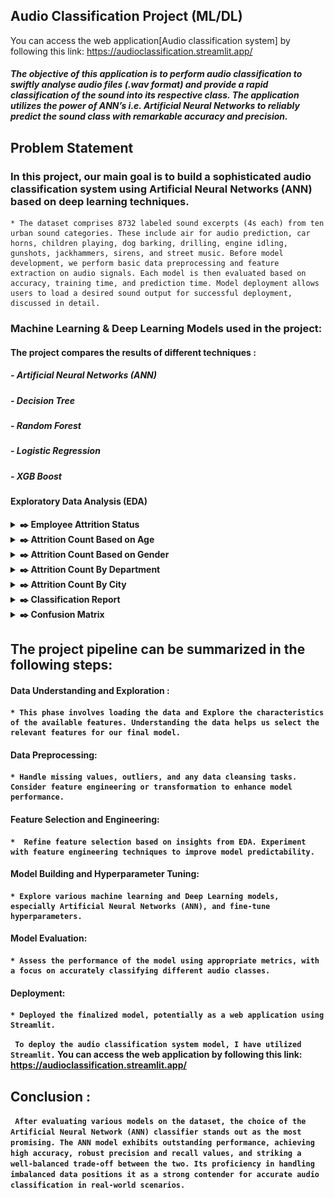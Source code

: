 ## **Audio Classification Project (ML/DL)**

<!-- <p align='center'>
  <img src='https://github.com/Shuhaib73/Classification_ML_Mushrooms_Project/blob/main/mus_ims.jpg' />
</p> -->
You can access the web application[Audio classification system] by following this link: https://audioclassification.streamlit.app/
#### *The objective of this application is to perform audio classification to swiftly analyse audio files (.wav format) and provide a rapid classification of the sound into its respective class. The application utilizes the power of ANN’s i.e. Artificial Neural Networks to reliably predict the sound class with remarkable accuracy and precision.*

## **Problem Statement**
### In this project, our main goal is to build a sophisticated audio classification system using Artificial Neural Networks (ANN) based on deep learning techniques.
    * The dataset comprises 8732 labeled sound excerpts (4s each) from ten urban sound categories. These include air for audio prediction, car horns, children playing, dog barking, drilling, engine idling, gunshots, jackhammers, sirens, and street music. Before model development, we perform basic data preprocessing and feature extraction on audio signals. Each model is then evaluated based on accuracy, training time, and prediction time. Model deployment allows users to load a desired sound output for successful deployment, discussed in detail.

### Machine Learning & Deep Learning Models used in the project:
#### The project compares the results of different techniques :
##### - Artificial Neural Networks (ANN)
##### - Decision Tree
##### - Random Forest
##### - Logistic Regression
##### - XGB Boost

#### **Exploratory Data Analysis (EDA)**

<details>
       <summary>
              <strong>​✒️<Click here to see :</strong> Employee Attrition Status 
       </summary>
                     <p align='center'>
                            <img src='https://github.com/Shuhaib73/Employee_Attrition-Deep_Learning-ANN/blob/main/Attri_dis.PNG' style='width: 50%;' />
                     </p>
</details>

<details>
       <summary>
              <strong>​✒️<Click here to see :</strong> Attrition Count Based on Age
       </summary>
                     <p align='center'>
                            <img src='https://github.com/Shuhaib73/Employee_Attrition-Deep_Learning-ANN/blob/main/Age_att.PNG' style='width: 70%;' />
                     </p>
</details>

<details>
       <summary>
              <strong>​✒️<Click here to see :</strong> Attrition Count Based on Gender
       </summary>
                     <p align='center'>
                            <img src='https://github.com/Shuhaib73/Employee_Attrition-Deep_Learning-ANN/blob/main/gender_at.PNG' style='width: 50%;' />
                     </p>
</details>

<details>
       <summary>
              <strong>​✒️<Click here to see :</strong> Attrition Count By Department
       </summary>
                     <p align='center'>
                            <img src='https://github.com/Shuhaib73/Employee_Attrition-Deep_Learning-ANN/blob/main/Dep_at.PNG' style='width: 70%;' />
                     </p>
</details>

<details>
       <summary>
              <strong>​✒️<Click here to see :</strong> Attrition Count By City
       </summary>
                     <p align='center'>
                            <img src='https://github.com/Shuhaib73/Employee_Attrition-Deep_Learning-ANN/blob/main/city_at.PNG' style='width: 70%;' />
                     </p>
</details>

<details>
       <summary>
              <strong>​✒️<Click here to see :</strong> Classification Report
       </summary>
                     <p align='center'>
                            <img src='https://github.com/Shuhaib73/Employee_Attrition-Deep_Learning-ANN/blob/main/clss.PNG' style='width: 60%;' />
                     </p>
</details>

<details>
       <summary>
              <strong>​✒️<Click here to see :</strong> Confusion Matrix
       </summary>
                     <p align='center'>
                            <img src='https://github.com/Shuhaib73/Employee_Attrition-Deep_Learning-ANN/blob/main/Confu.PNG' style='width: 90%;' />
                     </p>
</details>

## The project pipeline can be summarized in the following steps: 
#### **Data Understanding and Exploration** : 
    * This phase involves loading the data and Explore the characteristics of the available features. Understanding the data helps us select the relevant features for our final model.  
#### <strong>Data Preprocessing</strong>: 
    * Handle missing values, outliers, and any data cleansing tasks. Consider feature engineering or transformation to enhance model performance.
#### <strong>Feature Selection and Engineering</strong>: 
    *  Refine feature selection based on insights from EDA. Experiment with feature engineering techniques to improve model predictability.
#### <strong>Model Building and Hyperparameter Tuning</strong>: 
    * Explore various machine learning and Deep Learning models, especially Artificial Neural Networks (ANN), and fine-tune hyperparameters.
#### <strong>Model Evaluation</strong>: 
    * Assess the performance of the model using appropriate metrics, with a focus on accurately classifying different audio classes.
#### <strong>Deployment</strong>: 
    * Deployed the finalized model, potentially as a web application using Streamlit.
``` To deploy the audio classification system model, I have utilized Streamlit.``` You can access the web application by following this link: https://audioclassification.streamlit.app/


## **Conclusion** :
``` After evaluating various models on the dataset, the choice of the Artificial Neural Network (ANN) classifier stands out as the most promising. The ANN model exhibits outstanding performance, achieving high accuracy, robust precision and recall values, and striking a well-balanced trade-off between the two. Its proficiency in handling imbalanced data positions it as a strong contender for accurate audio classification in real-world scenarios.```
